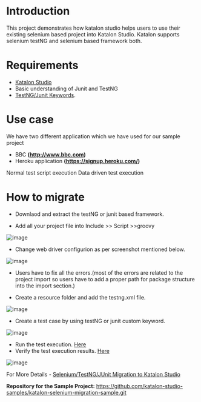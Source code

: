 
# Introduction

This project demonstrates how katalon studio helps users to use their existing selenium based project into Katalon Studio. Katalon supports selenium testNG and selenium based framework both.

# Requirements

* [Katalon Studio][KS]
* Basic understanding of Junit and TestNG
* [TestNG/Junit Keywords][2].


# Use case

We have two different application which we have used for our sample project
* BBC **(http://www.bbc.com)**
* Heroku application **(https://signup.heroku.com/)**		

Normal test script execution
Data driven test execution

# How to migrate

* Downlaod and extract the testNG or junit based framework.

* Add all your project file into Include >> Script >>groovy

![image](https://user-images.githubusercontent.com/84115288/206732309-a571e320-d51b-4e80-81be-62f2e9999adf.png)

* Change web driver configurion as per screenshot mentioned below.

![image](https://user-images.githubusercontent.com/84115288/215331198-37dd231b-aa50-475c-8d9d-63e23b62ae53.png)

* Users have to fix all the errors.(most of the errors are related to the project import so users have to add a proper path for package structure into the import section.)

* Create a resource folder and add the testng.xml file.

![image](https://user-images.githubusercontent.com/84115288/206732800-a19cc136-ec15-4c14-8454-5fbc2a683e69.png)


* Create a test case by using testNG or junit custom keyword.

![image](https://user-images.githubusercontent.com/84115288/206733103-858a3fd5-3403-4a8d-84f8-44ef782f984a.png)

* Run the test execution. [Here][5]
* Verify the test execution results. [Here][6]

![image](https://user-images.githubusercontent.com/84115288/206733323-c1c4338d-ff7b-4c57-9bcb-441a58cf3a42.png)

For More Details - [Selenium/TestNG/JUnit Migration to Katalon Studio][1]

**Repository for the Sample Project:**
https://github.com/katalon-studio-samples/katalon-selenium-migration-sample.git

[1]: <https://docs.katalon.com/docs/get-started/migration-from-other-tools/seleniumtestngjunit-migration-to-katalon-studio#ariaid-title1> "Selenium/TestNG/JUnit Migration to Katalon Studio"
[2]: <https://store.katalon.com/product/180/TestNG-JUnit-Keywords> "TestNG/Junit Keywords"
[KS]: <https://docs.katalon.com/docs/get-started/katalon-studio-installation/install-katalon-studio-on-macoswindows#download-katalon-studio> "Katalon Studio"

[5]: <https://docs.katalon.com/docs/execute/execute-tests-with-katalon-studio/execute-tests-with-katalon-studio-overview#ariaid-title1> "Here"
[6]: <https://docs.katalon.com/docs/analyze/reports/view-test-reports/view-test-reports-in-katalon-testops/view-test-results-and-execution-logs-in-katalon-testops#ariaid-title1> "Here"

